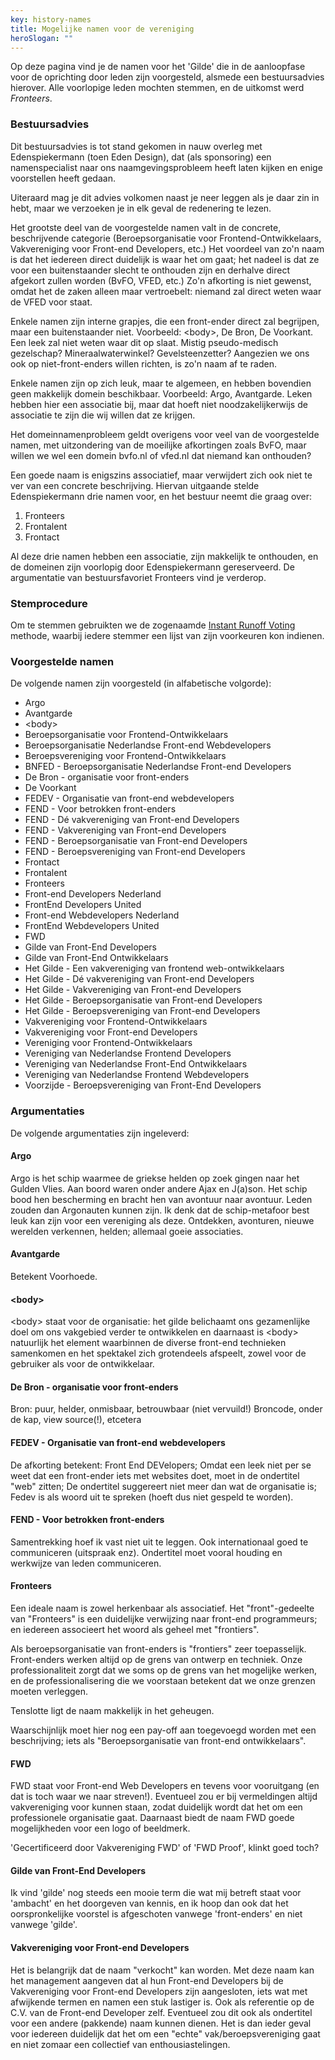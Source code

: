 ```yaml
---
key: history-names
title: Mogelijke namen voor de vereniging
heroSlogan: ""
---
```

Op deze pagina vind je de namen voor het 'Gilde' die in de aanloopfase voor de oprichting door leden zijn voorgesteld, alsmede een bestuursadvies hierover.
Alle voorlopige leden mochten stemmen, en de uitkomst werd *Fronteers*.

### Bestuursadvies

Dit bestuursadvies is tot stand gekomen in nauw overleg met Edenspiekermann (toen Eden Design), dat (als sponsoring) een namenspecialist naar ons naamgevingsprobleem heeft laten kijken en enige voorstellen heeft gedaan.

Uiteraard mag je dit advies volkomen naast je neer leggen als je daar zin in hebt, maar we verzoeken je in elk geval de redenering te lezen.

Het grootste deel van de voorgestelde namen valt in de concrete, beschrijvende categorie (Beroepsorganisatie voor Frontend-Ontwikkelaars, Vakvereniging voor Front-end Developers, etc.) Het voordeel van zo'n naam is dat het iedereen direct duidelijk is waar het om gaat; het nadeel is dat ze voor een buitenstaander slecht te onthouden zijn en derhalve direct afgekort zullen worden (BvFO, VFED, etc.) Zo'n afkorting is niet gewenst, omdat het de zaken alleen maar vertroebelt: niemand zal direct weten waar de VFED voor staat.

Enkele namen zijn interne grapjes, die een front-ender direct zal begrijpen, maar een buitenstaander niet. Voorbeeld: &lt;body&gt;, De Bron, De Voorkant. Een leek zal niet weten waar dit op slaat. Mistig pseudo-medisch gezelschap? Mineraalwaterwinkel? Gevelsteenzetter? Aangezien we ons ook op niet-front-enders willen richten, is zo'n naam af te raden.

Enkele namen zijn op zich leuk, maar te algemeen, en hebben bovendien geen makkelijk domein beschikbaar. Voorbeeld: Argo, Avantgarde. Leken hebben hier een associatie bij, maar dat hoeft niet noodzakelijkerwijs de associatie te zijn die wij willen dat ze krijgen.

Het domeinnamenprobleem geldt overigens voor veel van de voorgestelde namen, met uitzondering van de moeilijke afkortingen zoals BvFO, maar willen we wel een domein bvfo.nl of vfed.nl dat niemand kan onthouden?

Een goede naam is enigszins associatief, maar verwijdert zich ook niet te ver van een concrete beschrijving. Hiervan uitgaande stelde Edenspiekermann drie namen voor, en het bestuur neemt die graag over:

1. Fronteers
2. Frontalent
3. Frontact

Al deze drie namen hebben een associatie, zijn makkelijk te onthouden, en de domeinen zijn voorlopig door Edenspiekermann gereserveerd. De argumentatie van bestuursfavoriet Fronteers vind je verderop.

### Stemprocedure

Om te stemmen gebruikten we de zogenaamde [Instant Runoff Voting](http://en.wikipedia.org/wiki/Instant-runoff_voting) methode, waarbij iedere stemmer een lijst van zijn voorkeuren kon indienen.

### Voorgestelde namen

De volgende namen zijn voorgesteld (in alfabetische volgorde):

- Argo
- Avantgarde
- &lt;body&gt;
- Beroepsorganisatie voor Frontend-Ontwikkelaars
- Beroepsorganisatie Nederlandse Front-end Webdevelopers
- Beroepsvereniging voor Frontend-Ontwikkelaars
- BNFED - Beroepsorganisatie Nederlandse Front-end Developers
- De Bron - organisatie voor front-enders
- De Voorkant
- FEDEV - Organisatie van front-end webdevelopers
- FEND - Voor betrokken front-enders
- FEND - Dé vakvereniging van Front-end Developers
- FEND - Vakvereniging van Front-end Developers
- FEND - Beroepsorganisatie van Front-end Developers
- FEND - Beroepsvereniging van Front-end Developers
- Frontact
- Frontalent
- Fronteers
- Front-end Developers Nederland
- FrontEnd Developers United
- Front-end Webdevelopers Nederland
- FrontEnd Webdevelopers United
- FWD
- Gilde van Front-End Developers
- Gilde van Front-End Ontwikkelaars
- Het Gilde - Een vakvereniging van frontend web-ontwikkelaars
- Het Gilde - Dé vakvereniging van Front-end Developers
- Het Gilde - Vakvereniging van Front-end Developers
- Het Gilde - Beroepsorganisatie van Front-end Developers
- Het Gilde - Beroepsvereniging van Front-end Developers
- Vakvereniging voor Frontend-Ontwikkelaars
- Vakvereniging voor Front-end Developers
- Vereniging voor Frontend-Ontwikkelaars
- Vereniging van Nederlandse Frontend Developers
- Vereniging van Nederlandse Front-End Ontwikkelaars
- Vereniging van Nederlandse Frontend Webdevelopers
- Voorzijde - Beroepsvereniging van Front-End Developers

### Argumentaties

De volgende argumentaties zijn ingeleverd:

#### Argo

Argo is het schip waarmee de griekse helden op zoek gingen naar het Gulden Vlies. Aan boord waren onder andere Ajax en J(a)son. Het schip bood hen bescherming en bracht hen van avontuur naar avontuur.
Leden zouden dan Argonauten kunnen zijn.
Ik denk dat de schip-metafoor best leuk kan zijn voor een vereniging als deze. Ontdekken, avonturen, nieuwe werelden verkennen, helden; allemaal goeie associaties.

#### Avantgarde

Betekent Voorhoede.

#### &lt;body&gt;

&lt;body&gt; staat voor de organisatie: het gilde belichaamt ons gezamenlijke doel om ons vakgebied verder te ontwikkelen en daarnaast is &lt;body&gt; natuurlijk het element waarbinnen de diverse front-end technieken samenkomen en het spektakel zich grotendeels afspeelt, zowel voor de gebruiker als voor de ontwikkelaar.

#### De Bron - organisatie voor front-enders

Bron: puur, helder, onmisbaar, betrouwbaar (niet vervuild!)
Broncode, onder de kap, view source(!), etcetera

#### FEDEV - Organisatie van front-end webdevelopers

De afkorting betekent: Front End DEVelopers;
Omdat een leek niet per se weet dat een front-ender iets met websites doet, moet in de ondertitel "web" zitten;
De ondertitel suggereert niet meer dan wat de organisatie is;
Fedev is als woord uit te spreken (hoeft dus niet gespeld te worden).

#### FEND - Voor betrokken front-enders

Samentrekking hoef ik vast niet uit te leggen.
Ook internationaal goed te communiceren (uitspraak enz).
Ondertitel moet vooral houding en werkwijze van leden communiceren.

#### Fronteers

Een ideale naam is zowel herkenbaar als associatief. Het "front"-gedeelte van "Fronteers" is een duidelijke verwijzing naar front-end programmeurs; en iedereen associeert het woord als geheel met "frontiers".

Als beroepsorganisatie van front-enders is "frontiers" zeer toepasselijk. Front-enders werken altijd op de grens van ontwerp en techniek. Onze professionaliteit zorgt dat we soms op de grens van het mogelijke werken, en de professionalisering die we voorstaan betekent dat we onze grenzen moeten verleggen.

Tenslotte ligt de naam makkelijk in het geheugen.

Waarschijnlijk moet hier nog een pay-off aan toegevoegd worden met een beschrijving; iets als "Beroepsorganisatie van front-end ontwikkelaars".

#### FWD

FWD staat voor Front-end Web Developers en tevens voor vooruitgang (en dat is toch waar we naar streven!). Eventueel zou er bij vermeldingen altijd vakvereniging voor kunnen staan, zodat duidelijk wordt dat het om een professionele organisatie gaat. Daarnaast biedt de naam FWD goede mogelijkheden voor een logo of beeldmerk.

'Gecertificeerd door Vakvereniging FWD' of 'FWD Proof', klinkt goed toch?

#### Gilde van Front-End Developers

Ik vind 'gilde' nog steeds een mooie term die wat mij betreft staat voor 'ambacht' en het doorgeven van kennis, en ik hoop dan ook dat het oorspronkelijke voorstel is afgeschoten vanwege 'front-enders' en niet vanwege 'gilde'.

#### Vakvereniging voor Front-end Developers

Het is belangrijk dat de naam "verkocht" kan worden. Met deze naam kan het management aangeven dat al hun Front-end Developers bij de Vakvereniging voor Front-end Developers zijn aangesloten, iets wat met afwijkende termen en namen een stuk lastiger is. Ook als referentie op de C.V. van de Front-end Developer zelf. Eventueel zou dit ook als ondertitel voor een andere (pakkende) naam kunnen dienen. Het is dan ieder geval voor iedereen duidelijk dat het om een "echte" vak/beroepsvereniging gaat en niet zomaar een collectief van enthousiastelingen.

